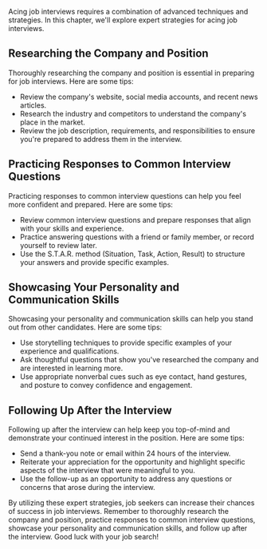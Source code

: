 
Acing job interviews requires a combination of advanced techniques and strategies. In this chapter, we'll explore expert strategies for acing job interviews.

Researching the Company and Position
------------------------------------

Thoroughly researching the company and position is essential in preparing for job interviews. Here are some tips:

* Review the company's website, social media accounts, and recent news articles.
* Research the industry and competitors to understand the company's place in the market.
* Review the job description, requirements, and responsibilities to ensure you're prepared to address them in the interview.

Practicing Responses to Common Interview Questions
--------------------------------------------------

Practicing responses to common interview questions can help you feel more confident and prepared. Here are some tips:

* Review common interview questions and prepare responses that align with your skills and experience.
* Practice answering questions with a friend or family member, or record yourself to review later.
* Use the S.T.A.R. method (Situation, Task, Action, Result) to structure your answers and provide specific examples.

Showcasing Your Personality and Communication Skills
----------------------------------------------------

Showcasing your personality and communication skills can help you stand out from other candidates. Here are some tips:

* Use storytelling techniques to provide specific examples of your experience and qualifications.
* Ask thoughtful questions that show you've researched the company and are interested in learning more.
* Use appropriate nonverbal cues such as eye contact, hand gestures, and posture to convey confidence and engagement.

Following Up After the Interview
--------------------------------

Following up after the interview can help keep you top-of-mind and demonstrate your continued interest in the position. Here are some tips:

* Send a thank-you note or email within 24 hours of the interview.
* Reiterate your appreciation for the opportunity and highlight specific aspects of the interview that were meaningful to you.
* Use the follow-up as an opportunity to address any questions or concerns that arose during the interview.

By utilizing these expert strategies, job seekers can increase their chances of success in job interviews. Remember to thoroughly research the company and position, practice responses to common interview questions, showcase your personality and communication skills, and follow up after the interview. Good luck with your job search!
